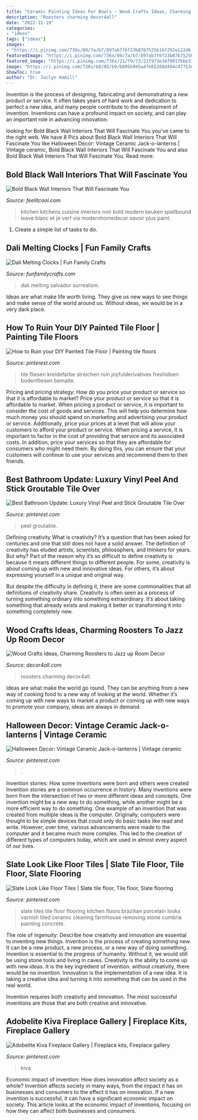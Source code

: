 ```yaml
---
title: "Ceramic Painting Ideas For Bowls - Wood Crafts Ideas, Charming Roosters To Jazz Up Room Decor"
description: "Roosters charming decor4all"
date: "2022-11-19"
categories:
- "ideas"
tags: ["ideas"]
images:
- "https://i.pinimg.com/736x/89/7a/b7/897ab7f6f23b8767525b1bf292e122d6.jpg"
featuredImage: "https://i.pinimg.com/736x/89/7a/b7/897ab7f6f23b8767525b1bf292e122d6.jpg"
featured_image: "https://i.pinimg.com/736x/21/f9/73/21f973e34f091fbbe338252a2c68920d.jpg"
image: "https://i.pinimg.com/736x/b8/05/b9/b805b945a47e65208d494c47753d8a33.jpg"
ShowToc: true
author: "Dr. Jaclyn Hamill"
---
```



Invention is the process of designing, fabricating and demonstrating a new product or service. It often takes years of hard work and dedication to perfect a new idea, and many people contribute to the development of invention. Inventions can have a profound impact on society, and can play an important role in advancing innovation.

	

		
looking for Bold Black Wall Interiors That Will Fascinate You you've came to the right web. We have 8 Pics about Bold Black Wall Interiors That Will Fascinate You like Halloween Decor: Vintage Ceramic Jack-o-lanterns | Vintage ceramic, Bold Black Wall Interiors That Will Fascinate You and also Bold Black Wall Interiors That Will Fascinate You. Read more:
		
    
## Bold Black Wall Interiors That Will Fascinate You

<img loading=lazy src="https://feelitcool.com/wp-content/uploads/2016/12/bold-black-wall-interiors8.jpg" onerror="this.onerror=null;this.src='https://tse4.mm.bing.net/th?id=OIP.-Ekv35zzCvP_R1qfb1NA8gHaMG&amp;pid=15.1';" alt="Bold Black Wall Interiors That Will Fascinate You">

_Source: feelitcool.com_

>kitchen kitchens cuisine interiors noir bold modern keuken spellbound leave blanc et je verf via modernhomedecor savoir plus paint. 

	

1. Create a simple list of tasks to do.

    
## Dali Melting Clocks | Fun Family Crafts

<img loading=lazy src="https://funfamilycrafts.com/wp-content/uploads/2015/10/dali_clocks.jpg" onerror="this.onerror=null;this.src='https://tse4.mm.bing.net/th?id=OIP.jNLLPDJzTDuEg0iPiyQUVAHaJ4&amp;pid=15.1';" alt="Dali Melting Clocks | Fun Family Crafts">

_Source: funfamilycrafts.com_

>dali melting salvador surrealism. 

	

Ideas are what make life worth living. They give us new ways to see things and make sense of the world around us. Without ideas, we would be in a very dark place.

    
## How To Ruin Your DIY Painted Tile Floor | Painting Tile Floors

<img loading=lazy src="https://i.pinimg.com/736x/89/7a/b7/897ab7f6f23b8767525b1bf292e122d6.jpg" onerror="this.onerror=null;this.src='https://tse2.mm.bing.net/th?id=OIP.j0p9znArta46bIpR8aQkrgHaJ4&amp;pid=15.1';" alt="How to Ruin your DIY Painted Tile Floor | Painting tile floors">

_Source: pinterest.com_

>tile fliesen kreidefarbe streichen ruin joyfulderivatives freshideen bodenfliesen bemalte. 

	

Pricing and pricing strategy: How do you price your product or service so that it is affordable to market?
Price your product or service so that it is affordable to market. When pricing a product or service, it is important to consider the cost of goods and services. This will help you determine how much money you should spend on marketing and advertising your product or service. Additionally, price your prices at a level that will allow your customers to afford your product or service. When pricing a service, it is important to factor in the cost of providing that service and its associated costs. In addition, price your services so that they are affordable for consumers who might need them. By doing this, you can ensure that your customers will continue to use your services and recommend them to their friends.

    
## Best Bathroom Update: Luxury Vinyl Peel And Stick Groutable Tile Over

<img loading=lazy src="https://i.pinimg.com/736x/b8/05/b9/b805b945a47e65208d494c47753d8a33.jpg" onerror="this.onerror=null;this.src='https://tse1.mm.bing.net/th?id=OIP.dyaXV_AXbNnQxbdj6c0bUAHaJ3&amp;pid=15.1';" alt="Best Bathroom Update: Luxury Vinyl Peel and Stick Groutable Tile Over">

_Source: pinterest.com_

>peel groutable. 

	

Defining creativity
What is creativity? It’s a question that has been asked for centuries and one that still does not have a solid answer. The definition of creativity has eluded artists, scientists, philosophers, and thinkers for years. But why?
Part of the reason why it’s so difficult to define creativity is because it means different things to different people. For some, creativity is about coming up with new and innovative ideas. For others, it’s about expressing yourself in a unique and original way.

But despite the difficulty in defining it, there are some commonalities that all definitions of creativity share. Creativity is often seen as a process of turning something ordinary into something extraordinary. It’s about taking something that already exists and making it better or transforming it into something completely new.

    
## Wood Crafts Ideas, Charming Roosters To Jazz Up Room Decor

<img loading=lazy src="https://decor4all.com/wp-content/uploads/2017/09/handmade-decorations-rooster-crafts-10.jpg" onerror="this.onerror=null;this.src='https://tse3.mm.bing.net/th?id=OIP.bvWTmdba3RsSmJ1aZPin5QHaJ7&amp;pid=15.1';" alt="Wood Crafts Ideas, Charming Roosters to Jazz up Room Decor">

_Source: decor4all.com_

>roosters charming decor4all. 

	

Ideas are what make the world go round. They can be anything from a new way of cooking food to a new way of looking at the world. Whether it’s coming up with new ways to market a product or coming up with new ways to promote your company, ideas are always in demand.

    
## Halloween Decor: Vintage Ceramic Jack-o-lanterns | Vintage Ceramic

<img loading=lazy src="https://i.pinimg.com/736x/dd/5e/18/dd5e1808eaa43b333c3d65803b1b8b95.jpg" onerror="this.onerror=null;this.src='https://tse3.mm.bing.net/th?id=OIP.jViteDYJdIgZi1ZvhQKqNAHaJ3&amp;pid=15.1';" alt="Halloween Decor: Vintage Ceramic Jack-o-lanterns | Vintage ceramic">

_Source: pinterest.com_

>. 

	

Invention stories: How some inventions were born and others were created
Invention stories are a common occurrence in history. Many inventions were born from the intersection of two or more different ideas and concepts. One invention might be a new way to do something, while another might be a more efficient way to do something. 
One example of an invention that was created from multiple ideas is the computer. Originally, computers were thought to be simple devices that could only do basic tasks like read and write. However, over time, various advancements were made to the computer and it became much more complex. This led to the creation of different types of computers today, which are used in almost every aspect of our lives.

    
## Slate Look Like Floor Tiles | Slate Tile Floor, Tile Floor, Slate Flooring

<img loading=lazy src="https://i.pinimg.com/736x/21/f9/73/21f973e34f091fbbe338252a2c68920d.jpg" onerror="this.onerror=null;this.src='https://tse2.mm.bing.net/th?id=OIP.zPOsVtSRS2YUmajyZfrnNQHaJ3&amp;pid=15.1';" alt="Slate Look Like Floor Tiles | Slate tile floor, Tile floor, Slate flooring">

_Source: pinterest.com_

>slate tiles tile floor flooring kitchen floors brazilian porcelain looks varnish tiled ceramic cleaning farmhouse removing stone cumbria painting concrete. 

	

The role of ingenuity: Describe how creativity and innovation are essential to inventing new things.
Invention is the process of creating something new. It can be a new product, a new process, or a new way of doing something. Invention is essential to the progress of humanity. Without it, we would still be using stone tools and living in caves.
Creativity is the ability to come up with new ideas. It is the key ingredient of invention. without creativity, there would be no invention. Innovation is the implementation of a new idea. It is taking a creative idea and turning it into something that can be used in the real world.

Invention requires both creativity and innovation. The most successful inventions are those that are both creative and innovative.

    
## Adobelite Kiva Fireplace Gallery | Fireplace Kits, Fireplace Gallery

<img loading=lazy src="https://i.pinimg.com/736x/a5/ec/51/a5ec51d201843d0657ae2b2adcb1274f.jpg" onerror="this.onerror=null;this.src='https://tse3.mm.bing.net/th?id=OIP.Sy0JY4ZsOfdKV5oUZWyMPgAAAA&amp;pid=15.1';" alt="Adobelite Kiva Fireplace Gallery | Fireplace kits, Fireplace gallery">

_Source: pinterest.com_

>kiva. 

	

Economic impact of invention: How does innovation affect society as a whole?
Invention affects society in many ways, from the impact it has on businesses and consumers to the effect it has on innovation. If a new invention is successful, it can have a significant economic impact on society. This article looks at the economic impact of inventions, focusing on how they can affect both businesses and consumers.

